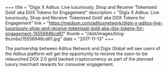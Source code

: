 +++
title = "Digix X Aditus: Live luxuriously, Shop and Receive ‘Tokenised Gold’ aka DGX Tokens for Engagement"
description = "Digix X Aditus: Live luxuriously, Shop and Receive ‘Tokenised Gold’ aka DGX Tokens for Engagement"
link = "https://medium.com/aditusnetwork/digix-x-aditus-live-luxuriously-shop-and-receive-tokenised-gold-aka-dgx-tokens-for-engagement-15556946cd61"
thumb = "/dist/images/blog-thumbs/15556946cd61.jpg"
date = "2017-11-13"
+++

The partnership between Aditus Network and Digix Global will see users of the Aditus platform will get the opportunity to receive the soon-to-be relaunched DGX 2.0 gold backed cryptocurrency as part of the planned luxury merchant rewards for consumer engagement.

